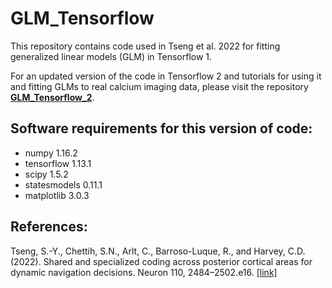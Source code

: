 # GLM_Tensorflow
This repository contains code used in Tseng et al. 2022 for fitting generalized linear models (GLM) in Tensorflow 1. 

For an updated version of the code in Tensorflow 2 and tutorials for using it and fitting GLMs to real calcium imaging data, please visit the repository [**GLM_Tensorflow_2**](https://github.com/sytseng/GLM_Tensorflow_2). 

## Software requirements for this version of code:
- numpy 1.16.2
- tensorflow 1.13.1
- scipy 1.5.2
- statesmodels 0.11.1
- matplotlib 3.0.3

## References:
Tseng, S.-Y., Chettih, S.N., Arlt, C., Barroso-Luque, R., and Harvey, C.D. (2022). Shared and specialized coding across posterior cortical areas for dynamic navigation decisions. Neuron 110, 2484–2502.e16. [[link]](https://www.sciencedirect.com/science/article/pii/S0896627322004536) 
